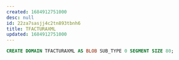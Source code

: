 ```yaml
---
created: 1684912751000
desc: null
id: 22za7sasjj4c2tn893tbnh6
title: TFACTURAXML
updated: 1684912751000
---
```


```sql
CREATE DOMAIN TFACTURAXML AS BLOB SUB_TYPE 0 SEGMENT SIZE 80;
```